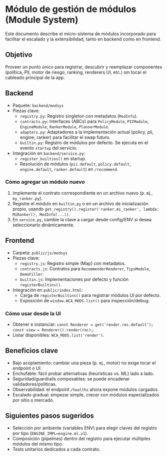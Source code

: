 # Módulo de gestión de módulos (Module System)

Este documento describe el micro-sistema de módulos incorporado para facilitar el escalado y la extensibilidad, tanto en backend como en frontend.

## Objetivo
Proveer un punto único para registrar, descubrir y reemplazar componentes (política, PII, motor de riesgo, ranking, renderers UI, etc.) sin tocar el cableado principal de la app.

## Backend
- Paquete: `backend/modsys`
- Piezas clave:
  - `registry.py`: Registro singleton con metadatos (`ModInfo`).
  - `contracts.py`: Interfaces (ABCs) para `PolicyModule`, `PIIModule`, `EngineModule`, `RankerModule`, `PlannerModule`.
  - `adapters.py`: Adaptadores a la implementación actual (policy, pii, engine, ranker) para facilitar el swap futuro.
  - `builtin.py`: Registro de módulos por defecto. Se ejecuta en el evento `startup` del servicio.
- Integración en `backend/service.py`:
  - `register_builtins()` en startup.
  - Resolución de módulos (`pii.default`, `policy.default`, `engine.default`, `ranker.default`) en `/recommend`.

### Cómo agregar un módulo nuevo
1. Implemente el contrato correspondiente en un archivo nuevo (p. ej., `my_ranker.py`).
2. Registre el módulo en `builtin.py` o en un archivo de inicialización propio, usando `get_registry().register('ranker.mi_ranker', lambda: MiRanker(), ModInfo(...))`.
3. En `service.py`, cambie la clave a cargar desde config/ENV si desea seleccionarlo dinámicamente.

## Frontend
- Carpeta: `public/js/modsys`
- Piezas clave:
  - `registry.js`: Registro simple (Map) con metadatos.
  - `contracts.js`: Contratos para `RecommenderRenderer`, `TipsModule`, `DemoFiller`.
  - `builtin.js`: Implementaciones por defecto y función `registerBuiltins()`.
- Integración en `public/index.html`:
  - Carga de `registerBuiltins()` para registrar módulos UI por defecto.
  - Exposición de `window.WCA_MODS.list()` para inspección/debug.

### Cómo usar desde la UI
- Obtener e instanciar: `const Renderer = get('render.rec.default'); const view = Renderer().render(rec);`.
- Listar disponibles: `WCA_MODS.list('render')`.

## Beneficios clave
- Bajo acoplamiento: cambiar una pieza (p. ej., motor) no exige tocar el endpoint o UI.
- Enchufable: fácil probar alternativas (heurísticas vs. ML) lado a lado.
- Seguridad/guardrails composables: se puede encadenar validadores/políticas.
- Observabilidad: el endpoint `/healthz` ahora expone módulos cargados.
- Escalado gradual: empezar simple, crecer con módulos especializados por sitio o mercado.

## Siguientes pasos sugeridos
- Selección por ambiente (variables ENV) para elegir claves del registro por tipo (`ENGINE_IMPL=engine.ml.v1`).
- Composición (pipelines) dentro del registro para ejecutar múltiples módulos del mismo tipo.
- Tests unitarios dedicados a cada contrato.
